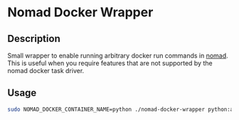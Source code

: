 # Nomad Docker Wrapper

## Description

Small wrapper to enable running arbitrary docker run commands in [nomad](https://www.nomadproject.io/).
This is useful when you require features that are not supported by the nomad docker task driver.

## Usage

```sh
sudo NOMAD_DOCKER_CONTAINER_NAME=python ./nomad-docker-wrapper python:alpine python -m http.server
```
